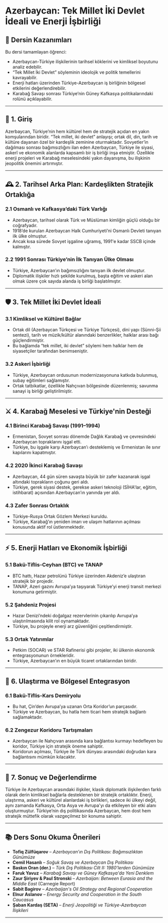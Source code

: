 # Azerbaycan: Tek Millet İki Devlet İdeali ve Enerji İşbirliği

## 🎯 Dersin Kazanımları

Bu dersi tamamlayan öğrenci:

- Azerbaycan-Türkiye ilişkilerinin tarihsel köklerini ve kimliksel boyutunu analiz edebilir.
- “Tek Millet İki Devlet” söyleminin ideolojik ve politik temellerini kavrayabilir.
- Enerji hatları üzerinden Türkiye-Azerbaycan iş birliğinin bölgesel etkilerini değerlendirebilir.
- Karabağ Savaşı sonrası Türkiye’nin Güney Kafkasya politikalarındaki rolünü açıklayabilir.

---

## 🧭 1. Giriş

Azerbaycan, Türkiye’nin hem kültürel hem de stratejik açıdan en yakın komşularından biridir. “Tek millet, iki devlet” anlayışı; ortak dil, din, tarih ve kültüre dayanan özel bir kardeşlik zeminine oturmaktadır. Sovyetler’in dağılması sonrası bağımsızlığını ilan eden Azerbaycan, Türkiye ile siyasi, askerî ve ekonomik alanlarda kapsamlı bir iş birliği inşa etmiştir. Özellikle enerji projeleri ve Karabağ meselesindeki yakın dayanışma, bu ilişkinin jeopolitik önemini artırmıştır.

---

## 🕰️ 2. Tarihsel Arka Plan: Kardeşlikten Stratejik Ortaklığa

### 2.1 Osmanlı ve Kafkasya’daki Türk Varlığı

- Azerbaycan, tarihsel olarak Türk ve Müslüman kimliğin güçlü olduğu bir coğrafyadır.
- 1918’de kurulan Azerbaycan Halk Cumhuriyeti’ni Osmanlı Devleti tanıyan ilk ülke olmuştur.
- Ancak kısa sürede Sovyet işgaline uğramış, 1991'e kadar SSCB içinde kalmıştır.

### 2.2 1991 Sonrası Türkiye’nin İlk Tanıyan Ülke Olması

- Türkiye, Azerbaycan’ın bağımsızlığını tanıyan ilk devlet olmuştur.
- Diplomatik ilişkiler hızlı şekilde kurulmuş, başta eğitim ve askeri alan olmak üzere çok sayıda alanda iş birliği başlatılmıştır.

---

## 🛡️ 3. Tek Millet İki Devlet İdeali

### 3.1 Kimliksel ve Kültürel Bağlar

- Ortak dil (Azerbaycan Türkçesi ve Türkiye Türkçesi), dini yapı (Sünni–Şii sentezi), tarih ve müzik/kültür alanındaki benzerlikler, halklar arası bağı güçlendirmiştir.
- Bu bağlamda “tek millet, iki devlet” söylemi hem halklar hem de siyasetçiler tarafından benimseniştir.

### 3.2 Askeri İşbirliği

- Türkiye, Azerbaycan ordusunun modernizasyonuna katkıda bulunmuş, subay eğitimleri sağlamıştır.
- Ortak tatbikatlar, özellikle Nahçıvan bölgesinde düzenlenmiş; savunma sanayi iş birliği geliştirilmiştir.

---

## ⚔️ 4. Karabağ Meselesi ve Türkiye'nin Desteği

### 4.1 Birinci Karabağ Savaşı (1991–1994)

- Ermenistan, Sovyet sonrası dönemde Dağlık Karabağ ve çevresindeki Azerbaycan topraklarını işgal etti.
- Türkiye, bu işgale karşı Azerbaycan’ı desteklemiş ve Ermenistan ile sınır kapılarını kapatmıştır.

### 4.2 2020 İkinci Karabağ Savaşı

- Azerbaycan, 44 gün süren savaşta büyük bir zafer kazanarak işgal altındaki toprakların çoğunu geri aldı.
- Türkiye, gerek siyasi destek, gerekse askeri teknoloji (SİHA'lar, eğitim, istihbarat) açısından Azerbaycan’ın yanında yer aldı.

### 4.3 Zafer Sonrası Ortaklık

- Türkiye-Rusya Ortak Gözlem Merkezi kuruldu.
- Türkiye, Karabağ’ın yeniden imarı ve ulaşım hatlarının açılması konusunda aktif rol üstlenmektedir.

---

## ⚡ 5. Enerji Hatları ve Ekonomik İşbirliği

### 5.1 Bakü-Tiflis-Ceyhan (BTC) ve TANAP

- BTC hattı, Hazar petrolünü Türkiye üzerinden Akdeniz’e ulaştıran stratejik bir projedir.
- TANAP, Azeri gazını Avrupa’ya taşıyarak Türkiye’yi enerji transit merkezi konumuna getirmiştir.

### 5.2 Şahdeniz Projesi

- Hazar Denizi’ndeki doğalgaz rezervlerinin çıkarılıp Avrupa’ya ulaştırılmasında kilit rol oynamaktadır.
- Türkiye, bu projeyle enerji arz güvenliğini çeşitlendirmiştir.

### 5.3 Ortak Yatırımlar

- Petkim (SOCAR) ve STAR Rafinerisi gibi projeler, iki ülkenin ekonomik entegrasyonunun örnekleridir.
- Türkiye, Azerbaycan’ın en büyük ticaret ortaklarından biridir.

---

## 🚉 6. Ulaştırma ve Bölgesel Entegrasyon

### 6.1 Bakü-Tiflis-Kars Demiryolu

- Bu hat, Çin’den Avrupa’ya uzanan Orta Koridor’un parçasıdır.
- Türkiye ve Azerbaycan, bu hatla hem ticari hem stratejik bağlantı sağlamaktadır.

### 6.2 Zengezur Koridoru Tartışmaları

- Azerbaycan ile Nahçıvan arasında kara bağlantısı kurmayı hedefleyen bu koridor, Türkiye için stratejik öneme sahiptir.
- Koridorun açılması, Türkiye ile Türk dünyası arasındaki doğrudan kara bağlantısını mümkün kılacaktır.

---

## 📌 7. Sonuç ve Değerlendirme

Türkiye ile Azerbaycan arasındaki ilişkiler, klasik diplomatik ilişkilerden farklı olarak derin kimliksel bağlarla desteklenen bir stratejik ortaklıktır. Enerji, ulaştırma, askeri ve kültürel alanlardaki iş birlikleri, sadece iki ülkeyi değil, aynı zamanda Kafkasya, Orta Asya ve Avrupa'yı da etkileyen bir etki alanı oluşturmuştur. Türkiye’nin dış politikasında Azerbaycan, hem dost hem stratejik müttefik olarak vazgeçilmez bir konuma sahiptir.

---

## 📚 Ders Sonu Okuma Önerileri

- **Tofiq Zülfüqarov** – _Azerbaycan’ın Dış Politikası: Bağımsızlıktan Günümüze_
- **Cemil Hasanlı** – _Soğuk Savaş ve Azerbaycan Dış Politikası_
- **Baskın Oran (der.)** – _Türk Dış Politikası Cilt II: 1980'lerden Günümüze_
- **Faruk Yavuz** – _Karabağ Savaşı ve Güney Kafkasya'da Yeni Denklem_
- **Zaur Şiriyev & Paul Stronski** – _Azerbaijan: Between Eurasia and the Middle East_ (Carnegie Report)
- **Sabit Bagirov** – _Azerbaijan's Oil Strategy and Regional Cooperation_
- **Elnur Aslanov** – _Energy Security and Cooperation in the South Caucasus_
- **Şaban Kardaş (SETA)** – _Enerji Jeopolitiği ve Türkiye-Azerbaycan İlişkileri_

---
